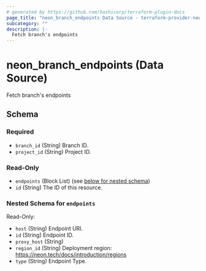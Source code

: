 ```yaml
---
# generated by https://github.com/hashicorp/terraform-plugin-docs
page_title: "neon_branch_endpoints Data Source - terraform-provider-neon"
subcategory: ""
description: |-
  Fetch branch's endpoints
---
```


# neon_branch_endpoints (Data Source)

Fetch branch's endpoints



<!-- schema generated by tfplugindocs -->
## Schema

### Required

- `branch_id` (String) Branch ID.
- `project_id` (String) Project ID.

### Read-Only

- `endpoints` (Block List) (see [below for nested schema](#nestedblock--endpoints))
- `id` (String) The ID of this resource.

<a id="nestedblock--endpoints"></a>
### Nested Schema for `endpoints`

Read-Only:

- `host` (String) Endpoint URI.
- `id` (String) Endpoint ID.
- `proxy_host` (String)
- `region_id` (String) Deployment region: https://neon.tech/docs/introduction/regions
- `type` (String) Endpoint Type.
